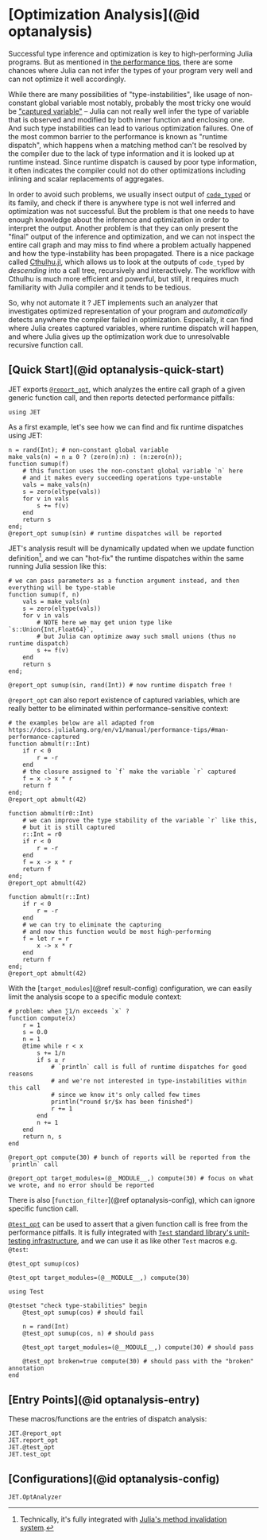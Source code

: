 # [Optimization Analysis](@id optanalysis)

Successful type inference and optimization is key to high-performing Julia programs.
But as mentioned in [the performance tips](https://docs.julialang.org/en/v1/manual/performance-tips/), there are some
chances where Julia can not infer the types of your program very well and can not optimize it well accordingly.

While there are many possibilities of "type-instabilities", like usage of non-constant global variable most notably,
probably the most tricky one would be ["captured variable"](https://docs.julialang.org/en/v1/manual/performance-tips/#man-performance-captured)
– Julia can not really well infer the type of variable that is observed and modified by both inner function and enclosing one.
And such type instabilities can lead to various optimization failures. One of the most common barrier to the performance
is known as "runtime dispatch", which happens when a matching method can't be resolved by the compiler due to the lack
of type information and it is looked up at runtime instead. Since runtime dispatch is caused by poor type information,
it often indicates the compiler could not do other optimizations including inlining and scalar replacements of aggregates.

In order to avoid such problems, we usually insect output of [`code_typed`](https://docs.julialang.org/en/v1/base/base/#Base.code_typed)
or its family, and check if there is anywhere type is not well inferred and optimization was not successful.
But the problem is that one needs to have enough knowledge about the inference and optimization in order to interpret
the output. Another problem is that they can only present the "final" output of the inference and optimization, and we
can not inspect the entire call graph and may miss to find where a problem actually happened and how the type-instability
has been propagated.
There is a nice package called [Cthulhu.jl](https://github.com/JuliaDebug/Cthulhu.jl), which allows us to look at
the outputs of `code_typed` by _descending_ into a call tree, recursively and interactively. The workflow with Cthulhu
is much more efficient and powerful, but still, it requires much familiarity with Julia compiler and it tends to be tedious.

So, why not automate it ?
JET implements such an analyzer that investigates optimized representation of your program and _automatically_ detects
anywhere the compiler failed in optimization. Especially, it can find where Julia creates captured variables, where
runtime dispatch will happen, and where Julia gives up the optimization work due to unresolvable recursive function call.

## [Quick Start](@id optanalysis-quick-start)

JET exports [`@report_opt`](@ref), which analyzes the entire call graph of a given generic function call,
and then reports detected performance pitfalls:
```@repl quickstart
using JET
```

As a first example, let's see how we can find and fix runtime dispatches using JET:
```@repl quickstart
n = rand(Int); # non-constant global variable
make_vals(n) = n ≥ 0 ? (zero(n):n) : (n:zero(n));
function sumup(f)
    # this function uses the non-constant global variable `n` here
    # and it makes every succeeding operations type-unstable
    vals = make_vals(n)
    s = zero(eltype(vals))
    for v in vals
        s += f(v)
    end
    return s
end;
@report_opt sumup(sin) # runtime dispatches will be reported
```

JET's analysis result will be dynamically updated when we update function definition[^1], and we can "hot-fix" the runtime
dispatches within the same running Julia session like this:
```@repl quickstart
# we can pass parameters as a function argument instead, and then everything will be type-stable
function sumup(f, n)
    vals = make_vals(n)
    s = zero(eltype(vals))
    for v in vals
        # NOTE here we may get union type like `s::Union{Int,Float64}`,
        # but Julia can optimize away such small unions (thus no runtime dispatch)
        s += f(v)
    end
    return s
end;

@report_opt sumup(sin, rand(Int)) # now runtime dispatch free !
```
[^1]: Technically, it's fully integrated with [Julia's method invalidation system](https://julialang.org/blog/2020/08/invalidations/).

`@report_opt` can also report existence of captured variables, which are really better to be eliminated within
performance-sensitive context:
```@repl quickstart
# the examples below are all adapted from https://docs.julialang.org/en/v1/manual/performance-tips/#man-performance-captured
function abmult(r::Int)
    if r < 0
        r = -r
    end
    # the closure assigned to `f` make the variable `r` captured
    f = x -> x * r
    return f
end;
@report_opt abmult(42)

function abmult(r0::Int)
    # we can improve the type stability of the variable `r` like this,
    # but it is still captured
    r::Int = r0
    if r < 0
        r = -r
    end
    f = x -> x * r
    return f
end;
@report_opt abmult(42)

function abmult(r::Int)
    if r < 0
        r = -r
    end
    # we can try to eliminate the capturing
    # and now this function would be most high-performing
    f = let r = r
        x -> x * r
    end
    return f
end;
@report_opt abmult(42)
```

With the [`target_modules`](@ref result-config) configuration, we can easily limit the analysis scope to a specific module context:
```@repl quickstart
# problem: when ∑1/n exceeds `x` ?
function compute(x)
    r = 1
    s = 0.0
    n = 1
    @time while r < x
        s += 1/n
        if s ≥ r
            # `println` call is full of runtime dispatches for good reasons
            # and we're not interested in type-instabilities within this call
            # since we know it's only called few times
            println("round $r/$x has been finished")
            r += 1
        end
        n += 1
    end
    return n, s
end

@report_opt compute(30) # bunch of reports will be reported from the `println` call

@report_opt target_modules=(@__MODULE__,) compute(30) # focus on what we wrote, and no error should be reported
```

There is also [`function_filter`](@ref optanalysis-config), which can ignore specific function call.

[`@test_opt`](@ref) can be used to assert that a given function call is free from the performance pitfalls.
It is fully integrated with [`Test` standard library's unit-testing infrastructure](https://docs.julialang.org/en/v1/stdlib/Test/),
and we can use it as like other `Test` macros e.g. `@test`:
```@repl quickstart
@test_opt sumup(cos)

@test_opt target_modules=(@__MODULE__,) compute(30)

using Test

@testset "check type-stabilities" begin
    @test_opt sumup(cos) # should fail

    n = rand(Int)
    @test_opt sumup(cos, n) # should pass

    @test_opt target_modules=(@__MODULE__,) compute(30) # should pass

    @test_opt broken=true compute(30) # should pass with the "broken" annotation
end
```

## [Entry Points](@id optanalysis-entry)

These macros/functions are the entries of dispatch analysis:
```@docs
JET.@report_opt
JET.report_opt
JET.@test_opt
JET.test_opt
```

## [Configurations](@id optanalysis-config)

```@docs
JET.OptAnalyzer
```

